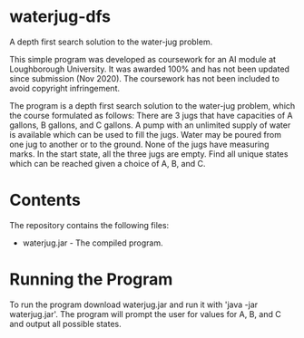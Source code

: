 # waterjug-dfs
A depth first search solution to the water-jug problem.

This simple program was developed as coursework for an AI module at Loughborough University. It was awarded 100% and has not been updated since submission (Nov 2020). The coursework has not been included to avoid copyright infringement.

The program is a depth first search solution to the water-jug problem, which the course formulated as follows:
There are 3 jugs that have capacities of A gallons, B gallons, and C gallons. A pump with an unlimited supply of water is available which can be used to fill the jugs. Water may be poured from one jug to another or to the ground. None of the jugs have measuring marks. In the start state, all the three jugs are empty. Find all unique states which can be reached given a choice of A, B, and C.

# Contents
The repository contains the following files:
* waterjug.jar - The compiled program.

# Running the Program
To run the program download waterjug.jar and run it with 'java -jar waterjug.jar'. The program will prompt the user for values for A, B, and C and output all possible states.
